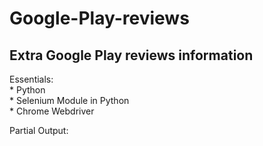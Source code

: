 # Google-Play-reviews
## Extra Google Play reviews information

Essentials:<br>
    * Python <br>
    * Selenium Module in Python <br>
    * Chrome Webdriver <br>
    
Partial Output:<br>





